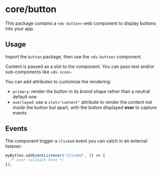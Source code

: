 # core/button

This package contains a `<ds-button>` web component to display buttons into your app.

## Usage

Import the `button` package, then use the `<ds-button>` component.

Content is passed as a slot to the component. You can pass text and/or sub-components
like `<ds-icon>`.

You can add attributes to customize the rendering:

- `primary`: render the button in its _brand_ shape rather than a neutral default one
- `overlayed`: use a `slot="content"` attribute to render the content not _inside_
  the button but apart, with the button displayed **over** to capture events

## Events

The component trigger a `clicked` event you can catch in an external listener:

```js
myBytton.addEventListener('clicked', () => {
  /* your callback here */
});
```

